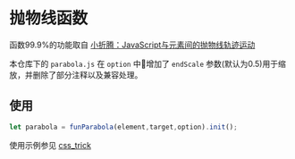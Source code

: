 # 抛物线函数

 函数99.9%的功能取自 <a href="https://www.zhangxinxu.com/wordpress/2013/12/javascript-js-%E5%85%83%E7%B4%A0-%E6%8A%9B%E7%89%A9%E7%BA%BF-%E8%BF%90%E5%8A%A8-%E5%8A%A8%E7%94%BB/">小折腾：JavaScript与元素间的抛物线轨迹运动</a>
 
 本仓库下的  `parabola.js` 在 `option` 中增加了 `endScale` 参数(默认为0.5)用于缩放，并删除了部分注释以及兼容处理。

## 使用

```js
let parabola = funParabola(element,target,option).init();
```

 使用示例参见 <a href="https://qishaoxuan.github.io/css_tricks/parabola/#js-%E5%AE%9E%E7%8E%B0">css_trick</a>